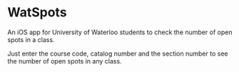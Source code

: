 # WatSpots
An iOS app for University of Waterloo students to check the number of open spots in a class.

Just enter the course code, catalog number and the section number to see the number of open spots in any class.
